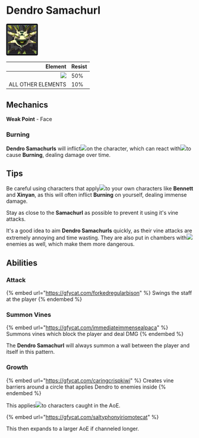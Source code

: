 # Dendro Samachurl

![](<../../../.gitbook/assets/Samachurl (Dendro).png>)

|                                         Element | Resist |
| ----------------------------------------------: | ------ |
| ![](../../../.gitbook/assets/dendro\_small.png) | 50%    |
|                              ALL OTHER ELEMENTS | 10%    |

## Mechanics

**Weak Point** - Face

### Burning

**Dendro Samachurls** will inflict![](../../../.gitbook/assets/dendro\_small.png)on the character, which can react with![](../../../.gitbook/assets/pyro\_small.png)to cause **Burning**, dealing damage over time.

## Tips

Be careful using characters that apply![](../../../.gitbook/assets/pyro\_small.png)to your own characters like **Bennett** and **Xinyan**, as this will often inflict **Burning** on yourself, dealing immense damage.

Stay as close to the **Samachurl** as possible to prevent it using it's vine attacks.

It's a good idea to aim **Dendro Samachurls** quickly, as their vine attacks are extremely annoying and time wasting. They are also put in chambers with![](../../../.gitbook/assets/pyro\_small.png)enemies as well, which make them more dangerous.

## Abilities

### Attack

{% embed url="https://gfycat.com/forkedregularbison" %}
Swings the staff at the player
{% endembed %}

### Summon Vines

{% embed url="https://gfycat.com/immediateimmensealpaca" %}
Summons vines which block the player and deal DMG
{% endembed %}

The **Dendro Samachurl** will always summon a wall between the player and itself in this pattern.

### Growth

{% embed url="https://gfycat.com/caringcrispkiwi" %}
Creates vine barriers around a circle that applies Dendro to enemies inside
{% endembed %}

This applies![](../../../.gitbook/assets/dendro\_small.png)to characters caught in the AoE.

{% embed url="https://gfycat.com/saltyphonyiriomotecat" %}

This then expands to a larger AoE if channeled longer.
